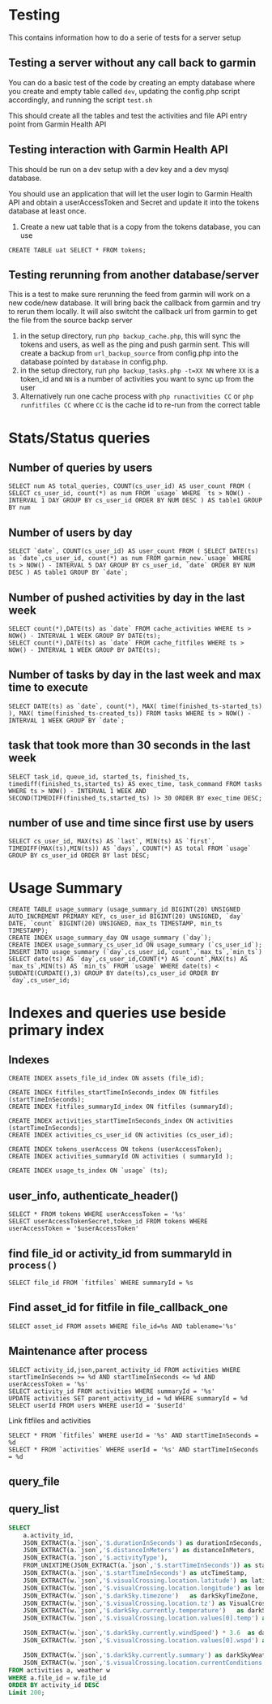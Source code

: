 # Testing 

This contains information how to do a serie of tests for a server setup

## Testing a server without any call back to garmin

You can do a basic test of the code by creating an empty database where you create and empty table called `dev`, updating the config.php script accordingly, and running the script `test.sh`

This should create all the tables and test the activities and file API entry point from Garmin Health API

## Testing interaction with Garmin Health API

This should be run on a dev setup with a dev key and a dev mysql database.

You should use an application that will let the user login to Garmin Health API and obtain a userAccessToken and Secret and update it into the tokens database at least once.

1. Create a new uat table that is a copy from the tokens database, you can use

```
CREATE TABLE uat SELECT * FROM tokens;
```

## Testing rerunning from another database/server

This is a test to make sure rerunning the feed from garmin will work on a new code/new database.
It will bring back the callback from garmin and try to rerun them locally.
It will also switcht the callback url from garmin to get the file from the source backp server

1. in the setup directory, run `php backup_cache.php`, this will sync the tokens and users, as well as the ping and push garmin sent. This will create a backup from `url_backup_source` from config.php into the database pointed by `database` in config.php.
2. in the setup directory, run `php backup_tasks.php -t=XX NN` where `XX` is a token_id and `NN` is a number of activities you want to sync up from the user
3. Alternatively run one cache process with `php runactivities CC` or `php runfitfiles CC` where `CC` is the cache id to re-run from the correct table

# Stats/Status queries

## Number of queries by users

```
SELECT num AS total_queries, COUNT(cs_user_id) AS user_count FROM ( SELECT cs_user_id, count(*) as num FROM `usage` WHERE  ts > NOW() - INTERVAL 1 DAY GROUP BY cs_user_id ORDER BY NUM DESC ) AS table1 GROUP BY num
```

## Number of users by day

```
SELECT `date`, COUNT(cs_user_id) AS user_count FROM ( SELECT DATE(ts) as `date`,cs_user_id, count(*) as num FROM garmin_new.`usage` WHERE  ts > NOW() - INTERVAL 5 DAY GROUP BY cs_user_id, `date` ORDER BY NUM DESC ) AS table1 GROUP BY `date`;
```

## Number of pushed activities by day in the last week

```
SELECT count(*),DATE(ts) as `date` FROM cache_activities WHERE ts > NOW() - INTERVAL 1 WEEK GROUP BY DATE(ts);
SELECT count(*),DATE(ts) as `date` FROM cache_fitfiles WHERE ts > NOW() - INTERVAL 1 WEEK GROUP BY DATE(ts);
```

## Number of tasks by day in the last week and max time to execute

```
SELECT DATE(ts) as `date`, count(*), MAX( time(finished_ts-started_ts) ), MAX( time(finished_ts-created_ts)) FROM tasks WHERE ts > NOW() - INTERVAL 1 WEEK GROUP BY `date`;
```

## task that took more than 30 seconds in the last week

```
SELECT task_id, queue_id, started_ts, finished_ts, timediff(finished_ts,started_ts) AS exec_time, task_command FROM tasks WHERE ts > NOW() - INTERVAL 1 WEEK AND SECOND(TIMEDIFF(finished_ts,started_ts) )> 30 ORDER BY exec_time DESC;
```

## number of use and time since first use by users

```
SELECT cs_user_id, MAX(ts) AS `last`, MIN(ts) AS `first`, TIMEDIFF(MAX(ts),MIN(ts)) AS `days`, COUNT(*) AS total FROM `usage` GROUP BY cs_user_id ORDER BY last DESC;
```

# Usage Summary

```
CREATE TABLE usage_summary (usage_summary_id BIGINT(20) UNSIGNED AUTO_INCREMENT PRIMARY KEY, cs_user_id BIGINT(20) UNSIGNED, `day` DATE, `count` BIGINT(20) UNSIGNED, max_ts TIMESTAMP, min_ts TIMESTAMP);
CREATE INDEX usage_summary_day ON usage_summary (`day`);
CREATE INDEX usage_summary_cs_user_id ON usage_summary (`cs_user_id`);
INSERT INTO usage_summary (`day`,cs_user_id,`count`,`max_ts`,`min_ts`) SELECT date(ts) AS `day`,cs_user_id,COUNT(*) AS `count`,MAX(ts) AS `max_ts`,MIN(ts) AS `min_ts` FROM `usage` WHERE date(ts) < SUBDATE(CURDATE(),3) GROUP BY date(ts),cs_user_id ORDER BY `day`,cs_user_id;

```


# Indexes and queries use beside primary index

## Indexes

```
CREATE INDEX assets_file_id_index ON assets (file_id);

CREATE INDEX fitfiles_startTimeInSeconds_index ON fitfiles (startTimeInSeconds);
CREATE INDEX fitfiles_summaryId_index ON fitfiles (summaryId);

CREATE INDEX activities_startTimeInSeconds_index ON activities (startTimeInSeconds);
CREATE INDEX activities_cs_user_id ON activities (cs_user_id);

CREATE INDEX tokens_userAccess ON tokens (userAccessToken);
CREATE INDEX activities_summaryId ON activities ( summaryId );

CREATE INDEX usage_ts_index ON `usage` (ts);
```

## user_info, authenticate_header()

```
SELECT * FROM tokens WHERE userAccessToken = '%s'
SELECT userAccessTokenSecret,token_id FROM tokens WHERE userAccessToken = '$userAccessToken'
```

## find file_id or activity_id from summaryId in `process()` 


```
SELECT file_id FROM `fitfiles` WHERE summaryId = %s
```

## Find asset_id for fitfile in file_callback_one

```
SELECT asset_id FROM assets WHERE file_id=%s AND tablename='%s'
```

## Maintenance after process

```
SELECT activity_id,json,parent_activity_id FROM activities WHERE startTimeInSeconds >= %d AND startTimeInSeconds <= %d AND userAccessToken = '%s'
SELECT activity_id FROM activities WHERE summaryId = '%s'
UPDATE activities SET parent_activity_id = %d WHERE summaryId = %d
SELECT userId FROM users WHERE userId = '$userId'
```

Link fitfiles and activities

```
SELECT * FROM `fitfiles` WHERE userId = '%s' AND startTimeInSeconds = %d
SELECT * FROM `activities` WHERE userId = '%s' AND startTimeInSeconds = %d
```

## query_file



## query_list

```sql
SELECT 
	a.activity_id, 
	JSON_EXTRACT(a.`json`,'$.durationInSeconds') as durationInSeconds, 
	JSON_EXTRACT(a.`json`,'$.distanceInMeters') as distanceInMeters, 
	JSON_EXTRACT(a.`json`,'$.activityType'), 
	FROM_UNIXTIME(JSON_EXTRACT(a.`json`,'$.startTimeInSeconds')) as startTime,
	JSON_EXTRACT(a.`json`,'$.startTimeInSeconds') as utcTimeStamp,
	JSON_EXTRACT(w.`json`,'$.visualCrossing.location.latitude') as latitude,
	JSON_EXTRACT(w.`json`,'$.visualCrossing.location.longitude') as longitude,
	JSON_EXTRACT(w.`json`,'$.darkSky.timezone')   as darkSkyTimeZone, 
	JSON_EXTRACT(w.`json`,'$.visualCrossing.location.tz') as VisualCrossingtimeZone,
	JSON_EXTRACT(w.`json`,'$.darkSky.currently.temperature')   as darkSkyTemperature, 
	JSON_EXTRACT(w.`json`,'$.visualCrossing.location.values[0].temp') as VisualCrossingTemperature, 

	JSON_EXTRACT(w.`json`,'$.darkSky.currently.windSpeed') * 3.6  as darkSkyWindSpeed, 
	JSON_EXTRACT(w.`json`,'$.visualCrossing.location.values[0].wspd') as VisualCrossingWindSpeed, 

	JSON_EXTRACT(w.`json`,'$.darkSky.currently.summary') as darkSkyWeather, 
	JSON_EXTRACT(w.`json`,'$.visualCrossing.location.currentConditions') as VisualCrossingWeather
FROM activities a, weather w
WHERE a.file_id = w.file_id 
ORDER BY activity_id DESC
Limit 200;
```

